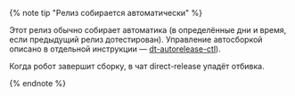 {% note tip "Релиз собирается автоматически" %}

Этот релиз обычно собирает автоматика (в определённые дни и время, если предыдущий релиз дотестирован).
Управление автосборкой описано в отдельной инструкции — [dt-autorelease-ctl](../../../releases/concepts-create-release-auto.md#dt-autorelease-ctl)).

Когда робот завершит сборку, в чат direct-release упадёт отбивка.

{% endnote %}  
